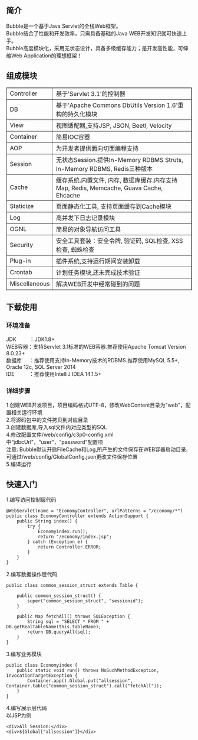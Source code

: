 简介
-----------
Bubble是一个基于Java Servlet的全栈Web框架。<br/>
Bubble结合了性能和开发效率，只需具备基础的Java WEB开发知识就可快速上手。<br/>
Bubble高度模块化，采用无状态设计，具备多级缓存能力；是开发高性能，可伸缩Web Application的理想框架！<br/>

组成模块
-----------
<table border="1">
<tr>
	<td>Controller</td>
	<td>基于'Servlet 3.1'的控制器</td>
</tr>
<tr>
	<td>DB</td>
	<td>基于'Apache Commons DbUtils Version 1.6'重构的持久化模块</td>
</tr>
<tr>
	<td>View</td>
	<td>视图适配器,支持JSP, JSON, Beetl, Velocity</td>
</tr>
<tr>
	<td>Container</td>
	<td>简易IOC容器</td>
</tr>
<tr>
	<td>AOP</td>
	<td>为开发者提供面向切面编程支持</td>
</tr>
<tr>
	<td>Session</td>
	<td>无状态Session.提供In-Memory RDBMS Struts, In-Memory RDBMS, Redis三种版本</td>
</tr>
<tr>
	<td>Cache</td>
	<td>缓存系统.内置文件, 内存, 数据库缓存.内存支持Map, Redis, Memcache, Guava Cache, Ehcache</td>
</tr>
<tr>
	<td>Staticize</td>
	<td>页面静态化工具, 支持页面缓存到Cache模块</td>
</tr>
<tr>
	<td>Log</td>
	<td>高并发下日志记录模块</td>
</tr>
<tr>
	<td>OGNL</td>
	<td>简易的对象导航访问工具</td>
</tr>
<tr>
	<td>Security</td>
	<td>安全工具套装：安全令牌, 验证码, SQL检查, XSS检查, 蜘蛛检查</td>
</tr>
<tr>
	<td>Plug-in</td>
	<td>插件系统,支持运行期间安装卸载</td>
</tr>
<tr>
	<td>Crontab</td>
	<td>计划任务模块,还未完成技术验证</td>
</tr>
<tr>
	<td>Miscellaneous</td>
	<td>解决WEB开发中经常碰到的问题</td>
</tr>
</table>

下载使用
-----------
### 环境准备  
JDK&nbsp;&nbsp;&nbsp;&nbsp;&nbsp;&nbsp;&nbsp;&nbsp;&nbsp;：JDK1.8+<br/>
WEB容器：支持Servlet 3.1标准的WEB容器.推荐使用Apache Tomcat Version 8.0.23+<br/>
数据库&nbsp;&nbsp;&nbsp;&nbsp;&nbsp;：推荐使用支持In-Memory技术的RDBMS.推荐使用MySQL 5.5+,  Oracle 12c,  SQL Server 2014<br/>
IDE&nbsp;&nbsp;&nbsp;&nbsp;&nbsp;&nbsp;&nbsp;&nbsp;&nbsp;&nbsp;：推荐使用IntelliJ IDEA 14.1.5+<br/>
  
### 详细步骤  
1.创建WEB开发项目，项目编码格式UTF-8，修改WebContent目录为"web"，配置相关运行环境<br/>
2.将源码包中的文件拷贝到对应目录<br/>
3.创建数据库,导入sql文件内对应类型的SQL<br/>
4.修改配置文件/web/config/c3p0-config.xml中“jdbcUrl”，“user”，“password”配置项<br/>
  注意: Bubble默认开启FileCache和Log,所产生的文件保存在WEB容器启动目录.可通过/web/config/GlobalConfig.json更改文件保存位置<br/>
5.编译运行<br/>

快速入门
-----------
1.编写访问控制层代码<br/>
```
@WebServlet(name = "EconomyController", urlPatterns = "/economy/*")
public class EconomyController extends ActionSupport {
	public String index() {
		try {
			Economyindex.run();
			return "/economy/index.jsp";
		} catch (Exception e) {
			return Controller.ERROR;
		}
	}
}
```
2.编写数据操作层代码<br/>
```
public class common_session_struct extends Table {

	public common_session_struct() {
		super("common_session_struct", "sessionid");
	}

	public Map fetchAll() throws SQLException {
		String sql = "SELECT * FROM " + DB.getRealTableName(this.tableName);
		return DB.queryAll(sql);
	}
}
```
3.编写业务模块<br/>
```
public class Economyindex {
	public static void run() throws NoSuchMethodException, InvocationTargetException {
		Container.app().Global.put("allsession", Container.table("common_session_struct").call("fetchAll"));
	}
}
```
4.编写展示层代码<br/>
以JSP为例<br/>
```
<div>All Session:</div>
<div>${Global["allsession"]}</div>
```